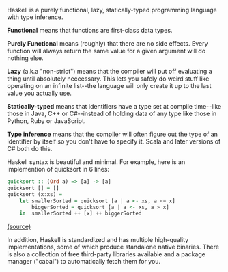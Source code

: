 
Haskell is a purely functional, lazy, statically-typed programming
language with type inference.

**Functional** means that functions are first-class data types.

**Purely Functional** means (roughly) that there are no side effects.
Every function will always return the same value for a given argument
will do nothing else.

**Lazy** (a.k.a "non-strict") means that the compiler will put off
evaluating a thing until absolutely neccessary.  This lets you safely
do weird stuff like operating on an infinite list--the language will
only create it up to the last value you actually use.

**Statically-typed** means that identifiers have a type set at compile
time--like those in Java, C++ or C#--instead of holding data of any
type like those in Python, Ruby or JavaScript.

**Type inference** means that the compiler will often figure out the
type of an identifier by itself so you don't have to specify it.
Scala and later versions of C# both do this.

Haskell syntax is beautiful and minimal.  For example, here is an
implemention of quicksort in 6 lines:

```haskell
quicksort :: (Ord a) => [a] -> [a]
quicksort [] = []
quicksort (x:xs) =
    let smallerSorted = quicksort [a | a <- xs, a <= x]
        biggerSorted = quicksort [a | a <- xs, a > x]
    in  smallerSorted ++ [x] ++ biggerSorted
```
[(source)](http://learnyouahaskell.com/recursion#quick-sort)

In addition, Haskell is standardized and has multiple high-quality
implementations, some of which produce standalone native binaries.
There is also a collection of free third-party libraries available and
a package manager ("cabal") to automatically fetch them for you.

